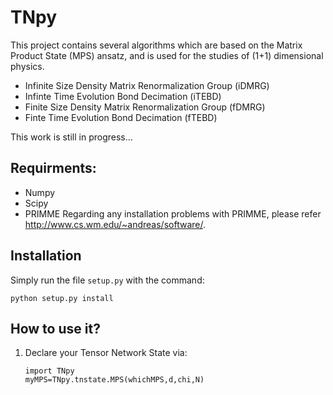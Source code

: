 # TNpy
This project contains several algorithms which are based on the Matrix Product State (MPS) ansatz, and is used for the studies of (1+1) dimensional physics. 

* Infinite Size Density Matrix Renormalization Group (iDMRG)
* Infinte Time Evolution Bond Decimation (iTEBD)
* Finite Size Density Matrix Renormalization Group (fDMRG)
* Finte Time Evolution Bond Decimation (fTEBD)

This work is still in progress...

## Requirments:
  * Numpy
  * Scipy  
  * PRIMME
Regarding any installation problems with PRIMME, please refer http://www.cs.wm.edu/~andreas/software/. 

## Installation
  Simply run the file `setup.py` with the command:
  ```
  python setup.py install
  ```
         
## How to use it?
1. Declare your Tensor Network State via:
   
   ```
   import TNpy
   myMPS=TNpy.tnstate.MPS(whichMPS,d,chi,N)
   ```
